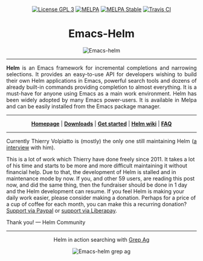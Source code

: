 <p align="center">
  <a href="http://www.gnu.org/licenses/gpl-3.0.txt"><img src="https://img.shields.io/badge/license-GPL_3-green.svg" alt="License GPL 3" /></a>
  <a href="https://melpa.org/#/helm"><img alt="MELPA" src="https://melpa.org/packages/helm-badge.svg"/></a>
  <a href="https://stable.melpa.org/#/helm"><img alt="MELPA Stable" src="https://stable.melpa.org/packages/helm-badge.svg"/></a>
  <a href="https://travis-ci.org/emacs-helm/helm"><img alt="Travis CI" src="https://travis-ci.org/emacs-helm/helm.svg?branch=master"/></a>
</p>


<h1 align="center">Emacs-Helm</h1>

<p align="center">
  <img src="https://avatars3.githubusercontent.com/u/1541688?v=3&amp;s=200" alt="Emacs-helm" title="" />
</p>

***
<p align="justify">
  <b>Helm</b> is an Emacs framework for incremental completions and narrowing
  selections. It provides an easy-to-use API for developers wishing to build
  their own Helm applications in Emacs, powerful search tools and dozens of
  already built-in commands providing completion to almost everything.
  It is a must-have for anyone using Emacs as a main work environment.
  Helm has been widely adopted by many Emacs power-users.
  It is available in Melpa and can be easily installed from the Emacs package manager.
</p>

***
<p align="center">
  <a href="https://emacs-helm.github.io/helm/"><b>Homepage</b></a> |
  <a href="https://github.com/emacs-helm/helm/releases"><b>Downloads</b></a> |
  <a href="https://github.com/emacs-helm/helm/wiki#install"><b>Get started</b></a> |
  <a href="https://github.com/emacs-helm/helm/wiki"><b>Helm wiki</b></a> |
  <a href="https://github.com/emacs-helm/helm/wiki/FAQ"><b>FAQ</b></a>
</p>

***

<p align="justify">
  Currently Thierry Volpiatto is (mostly) the only one still maintaining Helm (<a href="https://sachachua.com/blog/2018/09/interview-with-thierry-volpiatto/">a interview</a> with him).
  
  This is a lot of work which Thierry have done freely since 2011. It takes a lot of his time and starts to be more and more difficult
  maintaining it without financial help. Due to that, the development of Helm is stalled and in maintenance mode by now. 
  If you, and other 59 users, are reading this post now, and did the same thing, then the fundraiser should be done in 1 day and the Helm development can resume.
  If you feel Helm is making your daily work easier, please consider making a donation. Perhaps for a price of a cup of coffee for each month, you can make this a recurring donation? <a href="https://www.paypal.com/paypalme/tvolpiatto">Support via Paypal</a> or <a href="https://www.paypal.com/paypalme/tvolpiatto">support via Liberapay</a>.

  Thank you! — Helm Community
</p>

***

<p align="center">
  Helm in action searching with <a href="https://github.com/ggreer/the_silver_searcher"<b>Grep Ag</b></a>
                                   </p>

<p align="center">
  <img src="https://github.com/emacs-helm/helm/blob/master/images/helm-grep-ag-persistent.png?raw=true" alt="Emacs-helm grep ag" title="" />
</p>

[badge-license]: https://img.shields.io/badge/license-GPL_3-green.svg
